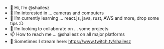 - 👋 Hi, I’m @shailesz
- 👀 I’m interested in ... cameras and computers
- 🌱 I’m currently learning ... react.js, java, rust, AWS and more, drop some tips :D
- 💞️ I’m looking to collaborate on ... some projects
- 📫 How to reach me ... @shailesz on all major platforms
- 🎏 Sometimes I stream here: https://www.twitch.tv/shailesz

<!---
shailesz/shailesz is a ✨ special ✨ repository because its `README.md` (this file) appears on your GitHub profile.
You can click the Preview link to take a look at your changes.
--->
